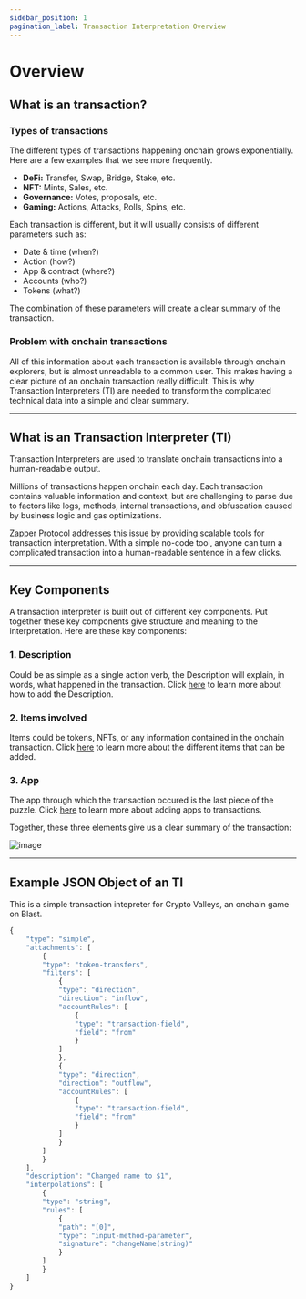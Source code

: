 ```yaml
---
sidebar_position: 1
pagination_label: Transaction Interpretation Overview
---
```


# Overview

## What is an transaction?

### Types of transactions

The different types of transactions happening onchain grows exponentially. Here are a few examples that we see more frequently.

- **DeFi:** Transfer, Swap, Bridge, Stake, etc.
- **NFT:** Mints, Sales, etc.
- **Governance:** Votes, proposals, etc.
- **Gaming:** Actions, Attacks, Rolls, Spins, etc.

Each transaction is different, but it will usually consists of different parameters such as:

- Date & time (when?)
- Action (how?)
- App & contract (where?)
- Accounts (who?)
- Tokens (what?)

The combination of these parameters will create a clear summary of the transaction.


### Problem with onchain transactions

All of this information about each transaction is available through onchain explorers, but is almost unreadable to a common user. This makes having a clear picture of an onchain transaction really difficult. This is why Transaction Interpreters (TI) are needed to transform the complicated technical data into a simple and clear summary.

---

## What is an Transaction Interpreter (TI)

Transaction Interpreters are used to translate onchain transactions into a human-readable output.

Millions of transactions happen onchain each day. Each transaction contains valuable information and context, but are challenging to parse due to factors like logs, methods, internal transactions, and obfuscation caused by business logic and gas optimizations.

Zapper Protocol addresses this issue by providing scalable tools for transaction interpretation. With a simple no-code tool, anyone can turn a complicated transaction into a human-readable sentence in a few clicks.

---

## Key Components

A transaction interpreter is built out of different key components. Put together these key components give structure and meaning to the interpretation. Here are these key components:

### 1. Description

Could be as simple as a single action verb, the Description will explain, in words, what happened in the transaction. Click [here](guide/action-verb.md) to learn more about how to add the Description.

### 2. Items involved

Items could be tokens, NFTs, or any information contained in the onchain transaction. Click [here](guide/item-types.md) to learn more about the different items that can be added.

### 3. App

The app through which the transaction occured is the last piece of the puzzle. Click [here](guide/adding-app.md) to learn more about adding apps to transactions.

Together, these three elements give us a clear summary of the transaction:

![image](/img/assets/App.png)

---

## Example JSON Object of an TI

This is a simple transaction intepreter for Crypto Valleys, an onchain game on Blast.

```js
{
    "type": "simple",
    "attachments": [
        {
        "type": "token-transfers",
        "filters": [
            {
            "type": "direction",
            "direction": "inflow",
            "accountRules": [
                {
                "type": "transaction-field",
                "field": "from"
                }
            ]
            },
            {
            "type": "direction",
            "direction": "outflow",
            "accountRules": [
                {
                "type": "transaction-field",
                "field": "from"
                }
            ]
            }
        ]
        }
    ],
    "description": "Changed name to $1",
    "interpolations": [
        {
        "type": "string",
        "rules": [
            {
            "path": "[0]",
            "type": "input-method-parameter",
            "signature": "changeName(string)"
            }
        ]
        }
    ]
}
```

